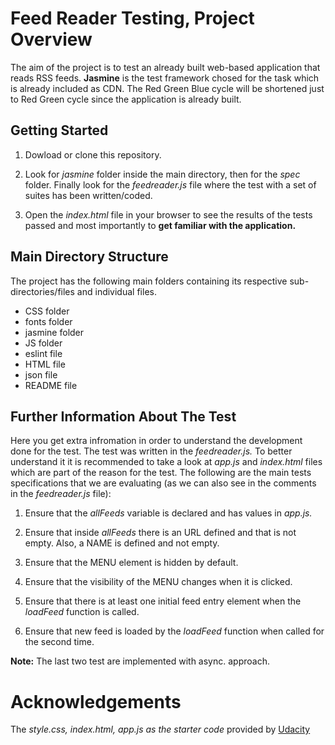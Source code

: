 # Feed Reader Testing, Project Overview

The aim of the project is to test an already built web-based application that reads RSS feeds. **Jasmine** is the test framework chosed for the task which is already included as CDN. The Red Green Blue cycle will be shortened just to Red Green cycle since the application is already built.  


## Getting Started

1. Dowload or clone this repository.

2. Look for *jasmine* folder inside the main directory, then for the *spec* folder. Finally look for the *feedreader.js* file where the test with a set of suites has been written/coded.
3. Open the *index.html* file in your browser to see the results of the tests passed and most importantly to **get familiar with the application.**



## Main Directory Structure 

The project has the following main folders containing its respective sub-directories/files and individual files.  
* CSS folder
* fonts folder
* jasmine folder
* JS folder 
* eslint file
* HTML file 
* json file 
* README file 


## Further Information About The Test 
Here you get extra infromation in order to understand the development done for the test. The test was written in the *feedreader.js.* To better understand it it is recommended to take a look at *app.js* and *index.html* files which are part of the reason for the test.  The following are the main tests specifications that we are evaluating (as we can also see in the comments in the *feedreader.js* file):

1. Ensure that the *allFeeds* variable is declared and has values in *app.js.*

2. Ensure that inside *allFeeds* there is an URL defined and that is not empty. Also, a NAME is defined and not empty. 
3. Ensure that the MENU element is hidden by default.  
4. Ensure that the visibility of the MENU changes when it is clicked. 
5. Ensure that there is at least one initial feed entry element when the *loadFeed* function is called. 
6. Ensure that new feed is loaded by the *loadFeed* function when called for the second time. 

**Note:** The last two test are implemented with async. approach. 


# Acknowledgements
The *style.css, index.html, app.js as the starter code* provided by [Udacity](https://www.udacity.com/)
